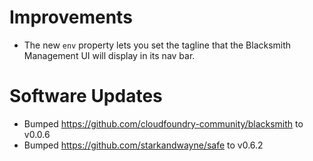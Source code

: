 # Improvements

- The new `env` property lets you set the tagline that the
  Blacksmith Management UI will display in its nav bar.

# Software Updates

- Bumped https://github.com/cloudfoundry-community/blacksmith to v0.0.6
- Bumped https://github.com/starkandwayne/safe to v0.6.2
